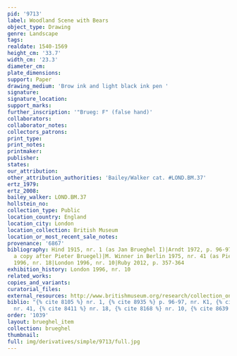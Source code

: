 ```yaml
---
pid: '9713'
label: Woodland Scene with Bears
object_type: Drawing
genre: Landscape
tags: 
realdate: 1540-1569
height_cm: '33.7'
width_cm: '23.3'
diameter_cm: 
plate_dimensions: 
support: Paper
drawing_medium: 'Brow ink and light black ink pen '
signature: 
signature_location: 
support_marks: 
further_inscription: '"Brueg: F" (false hand)'
collaborators: 
collaborator_notes: 
collectors_patrons: 
print_type: 
print_notes: 
printmaker: 
publisher: 
states: 
our_attribution: 
other_attribution_authorities: 'Bailey/Walker cat. #LOND.BM.37'
ertz_1979: 
ertz_2008: 
bailey_walker: LOND.BM.37
hollstein_no: 
collection_type: Public
location_country: England
location_city: London
location_collection: British Museum
location_or_most_recent_sale_notes: 
provenance: '6867'
bibliography: Hind 1915, nr. 1 (as Jan Brueghel I)|Arndt 1972, p. 96-97, nr. K1 (as
  a copy after Pieter Bruegel)|M. Winner in Berlin 1975, nr. 41 (as Pieter Bruegel?)|Mielke
  1996, nr. 18|London 1996, nr. 10|Ruby 2012, p. 357-364
exhibition_history: London 1996, nr. 10
related_works: 
copies_and_variants: 
curatorial_files: 
external_resources: http://www.britishmuseum.org/research/collection_online/collection_object_details.aspx?objectId=712243&partId=1&searchText=brueghel&view=list&page=1
biblio: "{% cite 8105 %} nr. 1, {% cite 8935 %} p. 96-97, nr. K1, {% cite 8334 %}
  nr. 41, {% cite 8411 %} nr. 18, {% cite 8168 %} nr. 10, {% cite 8639 %}  p. 357-364"
order: '1039'
layout: brueghel_item
collection: brueghel
thumbnail: 
full: img/derivatives/simple/9713/full.jpg
---
```

